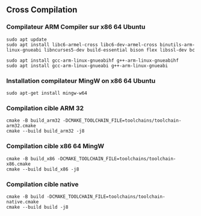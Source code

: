 
## Cross Compilation 
### Compilateur ARM Compiler sur  x86 64 Ubuntu

```shell
sudo apt update
sudo apt install libc6-armel-cross libc6-dev-armel-cross binutils-arm-linux-gnueabi libncurses5-dev build-essential bison flex libssl-dev bc

sudo apt install gcc-arm-linux-gnueabihf g++-arm-linux-gnueabihf
sudo apt install gcc-arm-linux-gnueabi g++-arm-linux-gnueabi
```

### Installation compilateur MingW on x86 64 Ubuntu

```shell
sudo apt-get install mingw-w64
```


### Compilation cible ARM 32 
```shell
cmake -B build_arm32 -DCMAKE_TOOLCHAIN_FILE=toolchains/toolchain-arm32.cmake
cmake --build build_arm32 -j8
```

### Compilation cible x86 64 MingW
```shell
cmake -B build_x86 -DCMAKE_TOOLCHAIN_FILE=toolchains/toolchain-x86.cmake
cmake --build build_x86 -j8
```


### Compilation cible native
```shell
cmake -B build -DCMAKE_TOOLCHAIN_FILE=toolchains/toolchain-native.cmake
cmake --build build -j8
```